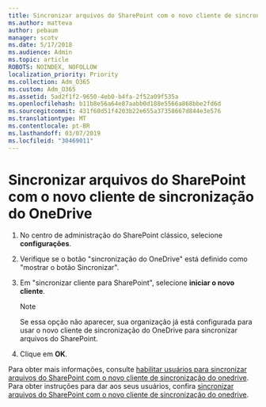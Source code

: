 ```yaml
---
title: Sincronizar arquivos do SharePoint com o novo cliente de sincronização do OneDrive
ms.author: matteva
author: pebaum
manager: scotv
ms.date: 5/17/2018
ms.audience: Admin
ms.topic: article
ROBOTS: NOINDEX, NOFOLLOW
localization_priority: Priority
ms.collection: Adm_O365
ms.custom: Adm_O365
ms.assetid: 5ad2f1f2-9650-4eb0-b4fa-2f52a09f535a
ms.openlocfilehash: b11b8e56a64e87aabb0d188e5566a868bbe2fd6d
ms.sourcegitcommit: 431f60d51f4203b22e655a37358667d844e3e576
ms.translationtype: MT
ms.contentlocale: pt-BR
ms.lasthandoff: 03/07/2019
ms.locfileid: "30469011"
---
```

# <a name="sync-sharepoint-files-with-the-new-onedrive-sync-client"></a>Sincronizar arquivos do SharePoint com o novo cliente de sincronização do OneDrive

1. No centro de administração do SharePoint clássico, selecione **configurações**.
    
2. Verifique se o botão "sincronização do OneDrive" está definido como "mostrar o botão Sincronizar".
    
3. Em "sincronizar cliente para SharePoint", selecione **iniciar o novo cliente**.
    
    > [!NOTE]
    > Se essa opção não aparecer, sua organização já está configurada para usar o novo cliente de sincronização do OneDrive para sincronizar arquivos do SharePoint. 
  
4. Clique em **OK**.
    
Para obter mais informações, consulte [habilitar usuários para sincronizar arquivos do SharePoint com o novo cliente de sincronização do onedrive](https://go.microsoft.com/fwlink/?linkid=866433). Para obter instruções para dar aos seus usuários, confira [sincronizar arquivos do SharePoint com o novo cliente de sincronização do onedrive](https://go.microsoft.com/fwlink/?linkid=866427).
  

